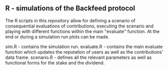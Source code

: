 R - simulations of the Backfeed protocol
------------------------------------------------

The R scripts in this repository allow for defining a scenario of consequential evaluations of contributions, executing the scenario and playing with different functions within the main "evaluate" function. At the end or during a simulation run plots can be made.

sim.R - 	contains the simulation run.
evaluate.R - 	contains the main evaluate function which updates the reputation of users as 			well as the contributions' data frame.
scenario.R - 	defines all the relevant parameters as well as functional forms for the stake 			and the dividend.		


